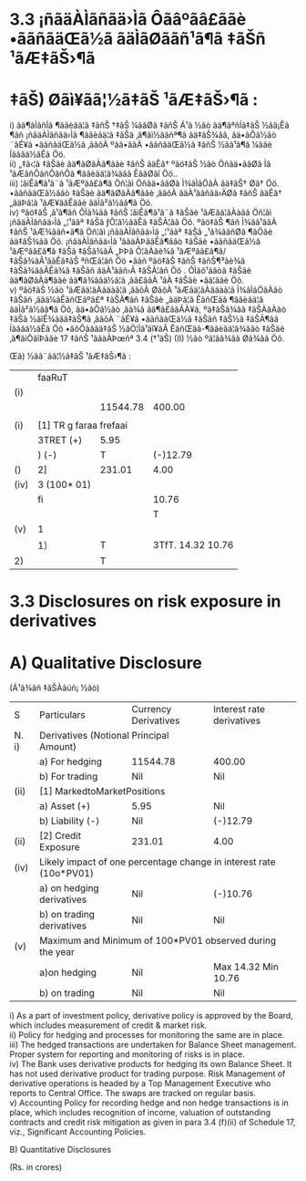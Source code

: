 # 3.3	 	¡ñãäÀÌãñãä›Ìã Ôãâºãâ£ããè •ããñãäŒã½ã ãäÌãØããñ¹ã¶ã ‡ãŠñ ¹ãÆ‡ãŠ›¶ã  

# ‡ãŠ)	 Øãì¥ãã¦½ã‡ãŠ ¹ãÆ‡ãŠ›¶ã :  

i) ãä¶ãÌãñÍã ¶ããèãä¦ã ‡ãñŠ †‡ãŠ ¼ããØã ‡ãñŠ Á¹ã ½ãò ãä¶ãªñÍã‡ãŠ ½ãâ¡Êã ¶ãñ ¡ñãäÀÌãñãä›Ìã ¶ããèãä¦ã ‡ãŠã ‚ã¶ãì½ããñª¶ã ãä‡ãŠ¾ãã, ãä•ãÔã½ãò ¨ãÉ¥ã •ããñãäŒã½ã ‚ããõÀ ºãã•ããÀ •ããñãäŒã½ã ‡ãñŠ ½ãã¹ã¶ã ¼ããè Íãããä½ãÊã Öö.   
ii) „‡ã‹¦ã ‡ãŠãè ãä¶ãØãÀã¶ããè ‡ãñŠ ãäÊã† ºãö‡ãŠ ½ãò Öñãä•ãâØã Ìã ¹ãÆãñÔãñÔãñÔã ¶ããèãä¦ã¾ããâ ÊããØãî Öö..   
iii) ¦ãìÊã¶ã¹ã¨ã ¹ãÆºãâ£ã¶ã Öñ¦ãì Öñãä•ãâØã Ì¾ãÌãÖãÀ ãä‡ãŠ† Øã† Öö. •ããñãäŒã½ããò ‡ãŠãè ãä¶ãØãÀã¶ããè ‚ããõÀ ãäÀ¹ããñãä›ÄØã ‡ãñŠ ãäÊã† „ãäÞã¦ã ¹ãÆ¥ããÊããè ãäÌã²ã½ãã¶ã Öõ.   
iv)	 ºãö‡ãŠ ‚ã¹ã¶ãñ ÔÌã¾ãâ ‡ãñŠ ¦ãìÊã¶ã¹ã¨ã ‡ãŠãè ¹ãÆãä¦ãÀàãã Öñ¦ãì ¡ñãäÀÌãñãä›Ìã „¦¹ããª ‡ãŠã ƒÔ¦ã½ããÊã ‡ãŠÀ¦ãã Öõ. ºãö‡ãŠ ¶ãñ Ì¾ãã¹ããÀ ‡ãñŠ ¹ãÆ¾ããñ•ã¶ã Öñ¦ãì ¡ñãäÀÌãñãä›Ìã „¦¹ããª ‡ãŠã „¹ã¾ããñØã ¶ãÖãé ãä‡ãŠ¾ãã Öõ. ¡ñãäÀÌãñãä›Ìã ¹ããäÀÞããÊã¶ããò ‡ãŠãè •ããñãäŒã½ã ¹ãÆºãâ£ã¶ã ‡ãŠã ‡ãŠã¾ãÃ „ÞÞã Ô¦ãÀãè¾ã ¹ãÆºãâ£ã¶ã/ ‡ãŠã¾ãÃ¹ããÊã‡ãŠ ªñŒã¦ãñ Öö •ããñ ºãö‡ãŠ ‡ãñŠ ‡ãñŠ¶³ãè¾ã ‡ãŠã¾ããÃÊã¾ã ‡ãŠãñ ãäÀ¹ããñ›Ã ‡ãŠÀ¦ãñ Öö . ÔÌãõ¹ããòâ ‡ãŠãè ãä¶ãØãÀã¶ããè ãä¶ã¾ããä½ã¦ã ‚ãã£ããÀ ¹ãÀ ‡ãŠãè •ãã¦ããè Öõ.   
v) ºãö‡ãŠ ½ãò ¹ãÆãä¦ãÀãäàã¦ã ‚ããõÀ ØãõÀ ¹ãÆãä¦ãÀãäàã¦ã Ì¾ãÌãÖãÀãò ‡ãŠãñ ‚ããä¼ãÊãñŒãºã£ª ‡ãŠÀ¶ãñ ‡ãŠãè „ãäÞã¦ã ÊãñŒãã ¶ããèãä¦ã ãäÌã²ã½ãã¶ã Öõ, ãä•ãÔã½ãò ‚ãã¾ã ãä¶ã£ããÃÀ¥ã, ºã‡ãŠã¾ãã ‡ãŠÀãÀãò ‡ãŠã ½ãîÊ¾ããâ‡ãŠ¶ã ‚ããõÀ ¨ãÉ¥ã •ããñãäŒã½ã ‡ãŠãñ ‡ãŠ½ã ‡ãŠÀ¶ãã Íãããä½ãÊã Öõ •ãõÔãããä‡ãŠ ½ãÖ¦Ìã¹ãî¥ãÃ ÊãñŒãã-¶ããèãä¦ã¾ããò ‡ãŠãè ‚ã¶ãìÔãîÞããè 17 ‡ãñŠ ¹ããäÀÞœñª 3.4 (†¹ãŠ) (II) ½ãò ºã¦ãã¾ãã Øã¾ãã Öõ.  

Œã)  ½ãã¨ãã¦½ã‡ãŠ ¹ãÆ‡ãŠ›¶ã :   


<html><body><table><tr><td></td><td>faaRuT</td><td></td><td></td></tr><tr><td>(i)</td><td></td><td></td><td></td></tr><tr><td></td><td></td><td>11544.78</td><td>400.00</td></tr><tr><td></td><td></td><td></td><td></td></tr><tr><td>(i)</td><td colspan="3">[1] TR g faraa frefaai</td></tr><tr><td></td><td>3TRET (+)</td><td>5.95</td><td></td></tr><tr><td></td><td>)  (-)</td><td>T</td><td>(-)12.79</td></tr><tr><td>()</td><td>2]</td><td>231.01</td><td>4.00</td></tr><tr><td>(iv)</td><td>   3 (100* 01)</td><td></td><td></td></tr><tr><td></td><td>fi </td><td></td><td>10.76</td></tr><tr><td></td><td></td><td></td><td>T</td></tr><tr><td>(v)</td><td>1 </td><td></td><td></td></tr><tr><td></td><td>1）</td><td>T</td><td>3TfT. 14.32 10.76</td></tr><tr><td>2)</td><td></td><td>T</td><td></td></tr></table></body></html>  

# 3.3	 Disclosures on risk exposure in derivatives  

# A)	 Qualitative Disclosure  

(Á¹ã¾ãñ ‡ãŠÀãüñ¡ ½ãò)   


<html><body><table><tr><td>S</td><td>Particulars</td><td>Currency Derivatives</td><td>Interest rate derivatives</td></tr><tr><td>N. i)</td><td colspan="2">Derivatives (Notional Principal Amount)</td><td></td></tr><tr><td></td><td>a) For hedging</td><td>11544.78</td><td>400.00</td></tr><tr><td></td><td>b) For trading</td><td>Nil</td><td>Nil</td></tr><tr><td>(ii)</td><td colspan="4">[1] MarkedtoMarketPositions</td></tr><tr><td></td><td>a) Asset (+)</td><td>5.95</td><td>Nil</td></tr><tr><td></td><td>b) Liability (-)</td><td>Nil</td><td>(-)12.79</td></tr><tr><td>(ii)</td><td>[2] Credit Exposure</td><td>231.01</td><td>4.00</td></tr><tr><td>(iv)</td><td colspan="4">Likely impact of one percentage change in interest rate (10o*PV01)</td></tr><tr><td></td><td>a) on hedging derivatives</td><td>Nil</td><td>(-)10.76</td></tr><tr><td></td><td>b) on trading derivatives</td><td>Nil</td><td>Nil</td></tr><tr><td>(v)</td><td colspan="4">Maximum and Minimum of 100*PV01 observed during the year</td></tr><tr><td></td><td>a)on hedging</td><td>Nil</td><td>Max 14.32 Min 10.76</td></tr><tr><td></td><td>b) on trading</td><td>Nil</td><td>Nil</td></tr></table></body></html>  

i) As a part of investment policy, derivative policy is approved by the Board, which includes measurement of credit & market risk.   
ii) Policy for hedging and processes for monitoring the same are in place.   
iii) The hedged transactions are undertaken for Balance Sheet management. Proper system for reporting and monitoring of risks is in place.   
iv)	 The Bank uses derivative products for hedging its own Balance Sheet. It has not used derivative product for trading purpose. Risk Management of derivative operations is headed by a Top Management Executive who reports to Central Office. The swaps are tracked on regular basis.   
v) Accounting Policy for recording hedge and non hedge transactions is in place, which includes recognition of income, valuation of outstanding contracts and credit risk mitigation as given in para 3.4 (f)(ii) of Schedule 17, viz., Significant Accounting Policies.  

B)	 Quantitative Disclosures  

(Rs. in crores)  